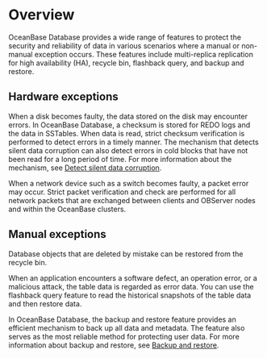 # Overview

OceanBase Database provides a wide range of features to protect the security and reliability of data in various scenarios where a manual or non-manual exception occurs. These features include multi-replica replication for high availability (HA), recycle bin, flashback query, and backup and restore.

## Hardware exceptions

When a disk becomes faulty, the data stored on the disk may encounter errors. In OceanBase Database, a checksum is stored for REDO logs and the data in SSTables. When data is read, strict checksum verification is performed to detect errors in a timely manner. The mechanism that detects silent data corruption can also detect errors in cold blocks that have not been read for a long period of time. For more information about the mechanism, see [Detect silent data corruption](../../900.storage-architecture/600.data-integrity/100.silent-errors-found-for-disk.md).

When a network device such as a switch becomes faulty, a packet error may occur. Strict packet verification and check are performed for all network packets that are exchanged between clients and OBServer nodes and within the OceanBase clusters.

## Manual exceptions

Database objects that are deleted by mistake can be restored from the recycle bin.

When an application encounters a software defect, an operation error, or a malicious attack, the table data is regarded as error data. You can use the flashback query feature to read the historical snapshots of the table data and then restore data.

In OceanBase Database, the backup and restore feature provides an efficient mechanism to back up all data and metadata. The feature also serves as the most reliable method for protecting user data. For more information about backup and restore, see [Backup and restore](../500.backup-and-recovery/100.backup-and-recovery-overview.md).
